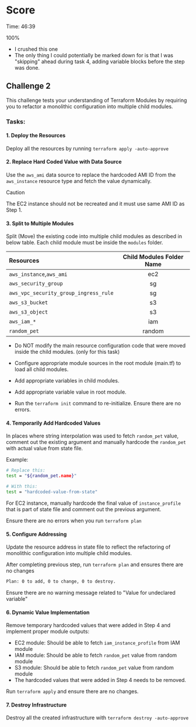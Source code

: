 # Score
Time: 46:39

100% 
- I crushed this one
- The only thing I could potentially be marked down for is that I was "skipping" ahead during task 4, adding variable blocks before the step was done. 

## Challenge 2

This challenge tests your understanding of Terraform Modules by requiring you to refactor a monolithic configuration into multiple child modules.



### Tasks:

#### 1. Deploy the Resources

Deploy all the resources by running `terraform apply -auto-approve`

#### 2. Replace Hard Coded Value with Data Source

Use the `aws_ami` data source to replace the hardcoded AMI ID from the `aws_instance` resource type and fetch the value dynamically.

> [!CAUTION]
> The EC2 instance should not be recreated and it must use same AMI ID as Step 1.

#### 3. Split to Multiple Modules

Split (Move) the existing code into multiple child modules as described in below table. Each child module must be inside the `modules` folder.

| Resources  | Child Modules Folder Name | 
| :---        |    :----:   | 
| `aws_instance`,`aws_ami`  | ec2      | 
| `aws_security_group` | sg    | 
| `aws_vpc_security_group_ingress_rule` | sg    | 
| `aws_s3_bucket`  | s3        |
| `aws_s3_object`  | s3        |  
| `aws_iam_*`  | iam      | 
| `random_pet`  |  random      | 


* Do NOT modify the main resource configuration code that were moved inside the child modules. (only for this task)
* Configure appropriate module sources in the root module (main.tf) to load all child modules.
* Add appropriate variables in child modules.
* Add appropriate variable value in root module.

* Run the `terraform init` command to re-initialize. Ensure there are no errors.

#### 4. Temporarily Add Hardcoded Values

In places where string interpolation was used to fetch `random_pet` value, comment out the existing argument and manually hardcode the `random_pet` with actual value from state file.

Example:
```sh
# Replace this:
test = "${random_pet.name}"

# With this:
test = "hardcoded-value-from-state"
```
For EC2 instance, manually hardcode the final value of `instance_profile` that is part of state file and comment out the previous argument.

Ensure there are no errors when you run `terraform plan`

#### 5. Configure Addressing

Update the resource address in state file to reflect the refactoring of monolithic configuration into multiple child modules.

After completing previous step, run `terraform plan` and ensures there are no changes
```sh
Plan: 0 to add, 0 to change, 0 to destroy.
```
Ensure there are no warning message related to "Value for undeclared variable"


#### 6. Dynamic Value Implementation

Remove temporary hardcoded values that were added in Step 4 and implement proper module outputs:

* EC2 module: Should be able to fetch `iam_instance_profile` from IAM module
* IAM module: Should be able to fetch `random_pet` value from random module
* S3 module: Should be able to fetch `random_pet` value from random module
* The hardcoded values that were added in Step 4 needs to be removed.
  
Run `terraform apply` and ensure there are no changes.


#### 7. Destroy Infrastructure

Destroy all the created infrastructure with `terraform destroy -auto-approve`
